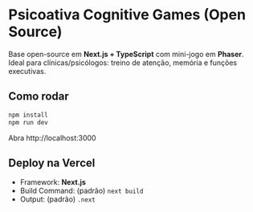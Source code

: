 # Psicoativa Cognitive Games (Open Source)

Base open-source em **Next.js + TypeScript** com mini-jogo em **Phaser**.
Ideal para clínicas/psicólogos: treino de atenção, memória e funções executivas.

## Como rodar
```bash
npm install
npm run dev
```
Abra http://localhost:3000

## Deploy na Vercel
- Framework: **Next.js**
- Build Command: (padrão) `next build`
- Output: (padrão) `.next`
